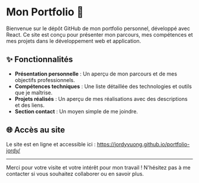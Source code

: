 # Mon Portfolio 🌟

Bienvenue sur le dépôt GitHub de mon portfolio personnel, développé avec React. Ce site est conçu pour présenter mon parcours, mes compétences et mes projets dans le développement web et application.

## ✨ Fonctionnalités

- **Présentation personnelle** : Un aperçu de mon parcours et de mes objectifs professionnels.
- **Compétences techniques** : Une liste détaillée des technologies et outils que je maîtrise.
- **Projets réalisés** : Un aperçu de mes réalisations avec des descriptions et des liens.
- **Section contact** : Un moyen simple de me joindre.

## 🌐 Accès au site

Le site est en ligne et accessible ici : https://jordyvuong.github.io/portfolio-jordy/

---

Merci pour votre visite et votre intérêt pour mon travail ! N'hésitez pas à me contacter si vous souhaitez collaborer ou en savoir plus.
